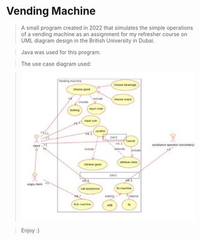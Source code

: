 # Vending Machine
> A small program created in 2022 that simulates the simple operations of a vending machine as an assignment for my refresher course on UML diagram design in the British University in Dubai.

> Java was used for this program.

> The use case diagram used:

>![d](https://github.com/Mayonaka88/vending-machine/blob/efc7823200bb6583580144bcba7a3517cbab3705/Screenshot%202022-10-27%20115222.png)

> Enjoy :)
